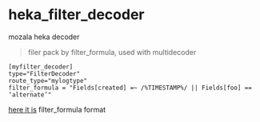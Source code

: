 # heka_filter_decoder
mozala heka  decoder

> filer pack by filter_formula, used with multidecoder

```
[myfilter_decoder]
type="FilterDecoder"
route_type="mylogtype"
filter_formula = "Fields[created] =~ /%TIMESTAMP%/ || Fields[foo] == ‘alternate’"  
```

 [here it is](http://hekad.readthedocs.io/en/v0.10.0/message_matcher.html) filter_formula format
